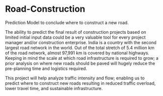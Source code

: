 # Road-Construction
Prediction Model to conclude where to construct a new road.

The ability to predict the final result of construction projects based on limited initial input data could be a very valuable tool for every project manager and/or construction enterprise.
India is a country with the second largest road network in the world. Out of the total stretch of 5.4 million km of the road network, almost 97,991 km is covered by national highways.
Keeping in mind the scale at which road infrastructure is required to grow; a prior analysis on where new roads should be paved will hugely reduce the pre-planning time and logistics required.
 
This project will help analyze traffic intensity and flow; enabling us to predict where to construct new roads resulting in reduced traffic overload, lower travel time, and sustainable infrastructure.


